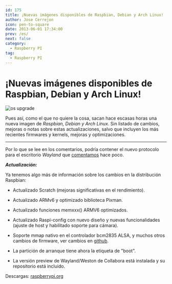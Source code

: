 ```yaml
---
id: 175
title: ¡Nuevas imágenes disponibles de Raspbian, Debian y Arch Linux!
author: Jose Cerrejon
icon: pen-to-square
date: 2013-06-01 17:34:00
prev: /es/
next: false
category:
  - Raspberry PI
tag:
  - Raspberry PI
---
```


# ¡Nuevas imágenes disponibles de Raspbian, Debian y Arch Linux!

![os upgrade](/images/osupdate.jpg)

Pues así, como el que no quiere la cosa, sacan hace escasas horas una nueva imagen de *Raspbian, Debian y Arch Linux*. Sin listado de cambios, mejoras o notas sobre estas actualizaciones, salvo que incluyen los más recientes firmwares y kernels, mejoras y optimizaciones.

- - -
Por lo que se lee en los comentarios, podría contener el nuevo protocolo para el escritorio *Wayland* que [comentamos](/post.php?id=167) hace poco.

***Actualización:***

Ya tenemos algo más de información sobre los cambios en la distribución Raspbian:

* Actualizado Scratch (mejoras significativas en el rendimiento).

* Actualizado ARMv6 y optimizado biblioteca Pixman.

* Actualizado funciones memxxx() ARMV6 optimizados.

* Actualizado Raspi-config con nuevo diseño y nuevas funcionalidades (ajuste de host y habilitado soporte para cámara).

* Soporte mmap nativo en el controlador bcm2835 ALSA, y muchos otros cambios de firmware, ver cambios en [github](http://github.com/raspberrypi/firmware).

* La partición de arranque tiene ahora la etiqueta de "boot".

* La versión preview de Wayland/Weston de Collabora está instalada y su repositorio está incluido.

Descargas: [raspberrypi.org](http://www.raspberrypi.org/downloads)
